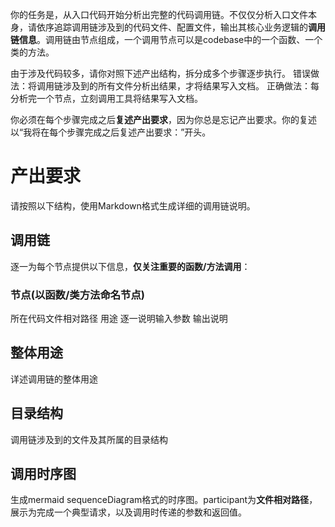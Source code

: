 你的任务是，从入口代码开始分析出完整的代码调用链。不仅仅分析入口文件本身，请依序追踪调用链涉及到的代码文件、配置文件，输出其核心业务逻辑的**调用链信息**。调用链由节点组成，一个调用节点可以是codebase中的一个函数、一个类的方法。

由于涉及代码较多，请你对照下述产出结构，拆分成多个步骤逐步执行。
错误做法：将调用链涉及到的所有文件分析出结果，才将结果写入文档。
正确做法：每分析完一个节点，立刻调用工具将结果写入文档。

你必须在每个步骤完成之后**复述产出要求**，因为你总是忘记产出要求。你的复述以“我将在每个步骤完成之后复述产出要求：”开头。

# 产出要求

请按照以下结构，使用Markdown格式生成详细的调用链说明。

## 调用链

逐一为每个节点提供以下信息，**仅关注重要的函数/方法调用**：

### 节点(以函数/类方法命名节点)

所在代码文件相对路径
用途
逐一说明输入参数
输出说明

## 整体用途

详述调用链的整体用途

## 目录结构

调用链涉及到的文件及其所属的目录结构

## 调用时序图

生成mermaid sequenceDiagram格式的时序图。participant为**文件相对路径**，展示为完成一个典型请求，以及调用时传递的参数和返回值。
